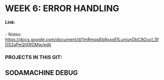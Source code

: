 # WEEK 6: ERROR HANDLING
##### Link:  
\- Notes:  
https://docs.google.com/document/d/1mRmqpEb8xxoEfLuniunDbC8OucI_5fDS2aPeQtXRGMw/edit

### PROJECTS IN THIS GIT:  
## SODAMACHINE DEBUG